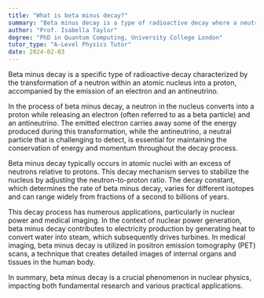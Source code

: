 ```yaml
---
title: "What is beta minus decay?"
summary: "Beta minus decay is a type of radioactive decay where a neutron in the nucleus emits an electron."
author: "Prof. Isabella Taylor"
degree: "PhD in Quantum Computing, University College London"
tutor_type: "A-Level Physics Tutor"
date: 2024-02-03
---
```


Beta minus decay is a specific type of radioactive decay characterized by the transformation of a neutron within an atomic nucleus into a proton, accompanied by the emission of an electron and an antineutrino.

In the process of beta minus decay, a neutron in the nucleus converts into a proton while releasing an electron (often referred to as a beta particle) and an antineutrino. The emitted electron carries away some of the energy produced during this transformation, while the antineutrino, a neutral particle that is challenging to detect, is essential for maintaining the conservation of energy and momentum throughout the decay process.

Beta minus decay typically occurs in atomic nuclei with an excess of neutrons relative to protons. This decay mechanism serves to stabilize the nucleus by adjusting the neutron-to-proton ratio. The decay constant, which determines the rate of beta minus decay, varies for different isotopes and can range widely from fractions of a second to billions of years.

This decay process has numerous applications, particularly in nuclear power and medical imaging. In the context of nuclear power generation, beta minus decay contributes to electricity production by generating heat to convert water into steam, which subsequently drives turbines. In medical imaging, beta minus decay is utilized in positron emission tomography (PET) scans, a technique that creates detailed images of internal organs and tissues in the human body.

In summary, beta minus decay is a crucial phenomenon in nuclear physics, impacting both fundamental research and various practical applications.
    